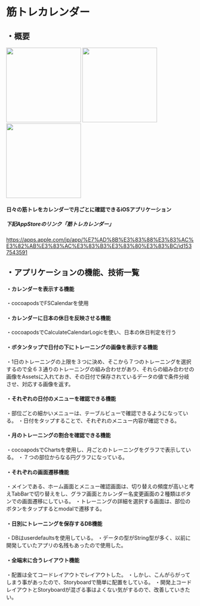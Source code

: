 # 筋トレカレンダー
## ・概要

<div align="left">
<img src="https://user-images.githubusercontent.com/71870271/97676685-56685880-1ad4-11eb-8df7-514adf87cda1.png" width="200px">  
  
<img src="https://user-images.githubusercontent.com/71870271/97676750-6ed87300-1ad4-11eb-951f-a67059493202.png" width="200px">  

<img src="https://user-images.githubusercontent.com/71870271/97680098-80704980-1ad9-11eb-84f4-a3d658e1a756.png" width="200px">  
</div>

#### 日々の筋トレをカレンダーで月ごとに確認できるiOSアプリケーション
##### 下記AppStoreのリンク「筋トレカレンダー」
https://apps.apple.com/jp/app/%E7%AD%8B%E3%83%88%E3%83%AC%E3%82%AB%E3%83%AC%E3%83%B3%E3%83%80%E3%83%BC/id1537543591
## ・アプリケーションの機能、技術一覧

#### ・カレンダーを表示する機能
・cocoapodsでFSCalendarを使用

#### ・カレンダーに日本の休日を反映させる機能
・cocoapodsでCalculateCalendarLogicを使い、日本の休日判定を行う

#### ・ボタンタップで日付の下にトレーニングの画像を表示する機能
・1日のトレーニングの上限を３つに決め、そこから７つのトレーニングを選択するので全６３通りのトレーニングの組み合わせがあり、それらの組み合わせの画像をAssetsに入れておき、その日付で保存されているデータの値で条件分岐させ、対応する画像を返す。

#### ・それぞれの日付のメニューを確認できる機能
・部位ごとの細かいメニューは、テーブルビューで確認できるようになっている。
・日付をタップすることで、それぞれのメニュー内容が確認できる。

#### ・月のトレーニングの割合を確認できる機能
・cocoapodsでChartsを使用し、月ごとのトレーニングをグラフで表示している。
・７つの部位からなる円グラフになっている。

#### ・それぞれの画面遷移機能
・メインである、ホーム画面とメニュー確認画面は、切り替えの頻度が高いと考えTabBarで切り替えをし、グラフ画面とカレンダー名変更画面の２種類はボタンでの画面遷移にしている。
・トレーニングの詳細を選択する画面は、部位のボタンをタップするとmodalで遷移する。

#### ・日別にトレーニングを保存するDB機能
・DBはuserdefaultsを使用している。
・データの型がString型が多く、以前に開発していたアプリの名残もあったので使用した。


#### ・全端末に合うレイアウト機能
・配置は全てコードレイアウトでレイアウトした。
・しかし、こんがらがってしまう事があったので、Storyboardで簡単に配置をしている。
・開発上コードレイアウトとStoryboardが混ざる事はよくない気がするので、改善していきたい。




